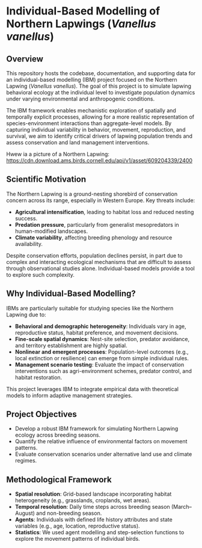 # Individual-Based Modelling of Northern Lapwings (_Vanellus vanellus_)

## Overview

This repository hosts the codebase, documentation, and supporting data for an individual-based modelling (IBM) project focused on the Northern Lapwing (_Vanellus vanellus_). The goal of this project is to simulate lapwing behavioral ecology at the individual level to investigate population dynamics under varying environmental and anthropogenic conditions.

The IBM framework enables mechanistic exploration of spatially and temporally explicit processes, allowing for a more realistic representation of species-environment interactions than aggregate-level models. By capturing individual variability in behavior, movement, reproduction, and survival, we aim to identify critical drivers of lapwing population trends and assess conservation and land management interventions.

Hwew ia a picture of a Northern Lapwing: https://cdn.download.ams.birds.cornell.edu/api/v1/asset/609204339/2400

## Scientific Motivation

The Northern Lapwing is a ground-nesting shorebird of conservation concern across its range, especially in Western Europe. Key threats include:

- **Agricultural intensification**, leading to habitat loss and reduced nesting success.
- **Predation pressure**, particularly from generalist mesopredators in human-modified landscapes.
- **Climate variability**, affecting breeding phenology and resource availability.

Despite conservation efforts, population declines persist, in part due to complex and interacting ecological mechanisms that are difficult to assess through observational studies alone. Individual-based models provide a tool to explore such complexity.

## Why Individual-Based Modelling?

IBMs are particularly suitable for studying species like the Northern Lapwing due to:

- **Behavioral and demographic heterogeneity**: Individuals vary in age, reproductive status, habitat preference, and movement decisions.
- **Fine-scale spatial dynamics**: Nest-site selection, predator avoidance, and territory establishment are highly spatial.
- **Nonlinear and emergent processes**: Population-level outcomes (e.g., local extinction or resilience) can emerge from simple individual rules.
- **Management scenario testing**: Evaluate the impact of conservation interventions such as agri-environment schemes, predator control, and habitat restoration.

This project leverages IBM to integrate empirical data with theoretical models to inform adaptive management strategies.

## Project Objectives

- Develop a robust IBM framework for simulating Northern Lapwing ecology across breeding seasons.
- Quantify the relative influence of environmental factors on movement patterns.
- Evaluate conservation scenarios under alternative land use and climate regimes.

## Methodological Framework

- **Spatial resolution**: Grid-based landscape incorporating habitat heterogeneity (e.g., grasslands, croplands, wet areas).
- **Temporal resolution**: Daily time steps across breeding season (March–August) and non-breeding season.
- **Agents**: Individuals with defined life history attributes and state variables (e.g., age, location, reproductive status).
- **Statistics**: We used agent modelling and step-selection functions to explore the movement patterns of individual birds.
